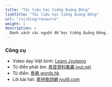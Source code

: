 ```yaml
---
title: "Tài liệu học tiếng Quảng Đông"
linkTitle: "Tài liệu học tiếng Quảng Đông"
url: "/vi/blog/resource"
weight: 1
description: >
  Danh sách các nguồn để học tiếng Quảng Đông.
---
```


### Công cụ

- Video dạy Việt bính: [Learn Jyutping](https://www.youtube.com/channel/UCcmAegX-cgcOOconZIwqynw)
- Từ điển phát âm: [粵音資料集叢 jyut.net](https://jyut.net/)
- Từ điển: [粵典 words.hk](https://words.hk/)
- Lời bài hát: [粵拼歌詞網 jyut6.com](https://jyut6.com/)

